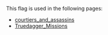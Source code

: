 This flag is used in the following pages:
 - [courtiers_and_assassins](../events/courtiers_and_assassins.md)
 - [Truedagger_Missions](../missions/Truedagger_Missions.md)
